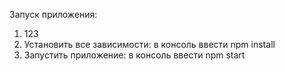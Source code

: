 Запуск приложения:

1. 123
2. Установить все зависимости: в консоль ввести npm install
3. Запустить приложение: в консоль ввести npm start
